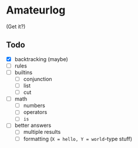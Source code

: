# Amateurlog

(Get it?)

## Todo

- [x] backtracking (maybe)
- [ ] rules
- [ ] builtins
  - [ ] conjunction
  - [ ] list
  - [ ] cut
- [ ] math
  - [ ] numbers
  - [ ] operators
  - [ ] `is`
- [ ] better answers
  - [ ] multiple results
  - [ ] formatting (`X = hello, Y = world`-type stuff)
